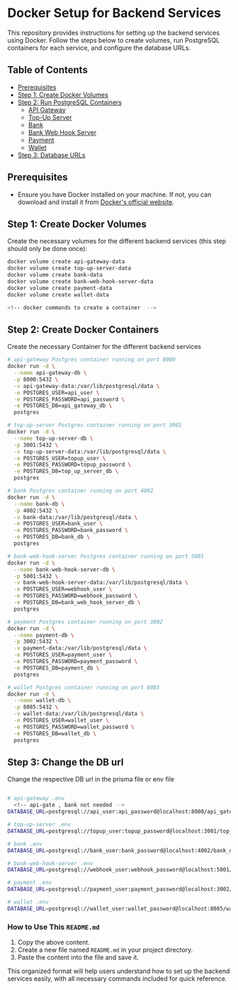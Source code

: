 # Docker Setup for Backend Services

This repository provides instructions for setting up the backend services using Docker. Follow the steps below to create volumes, run PostgreSQL containers for each service, and configure the database URLs.

## Table of Contents
- [Prerequisites](#prerequisites)
- [Step 1: Create Docker Volumes](#step-1-create-docker-volumes)
- [Step 2: Run PostgreSQL Containers](#step-2-run-postgresql-containers)
  - [API Gateway](#1-api-gateway)
  - [Top-Up Server](#2-top-up-server)
  - [Bank](#3-bank)
  - [Bank Web Hook Server](#4-bank-web-hook-server)
  - [Payment](#5-payment)
  - [Wallet](#6-wallet)
- [Step 3: Database URLs](#step-3-database-urls)

## Prerequisites

- Ensure you have Docker installed on your machine. If not, you can download and install it from [Docker's official website](https://www.docker.com/products/docker-desktop).

## Step 1: Create Docker Volumes

Create the necessary volumes for the different backend services (this step should only be done once):

```bash
docker volume create api-gateway-data
docker volume create top-up-server-data
docker volume create bank-data
docker volume create bank-web-hook-server-data
docker volume create payment-data
docker volume create wallet-data

<!-- docker commands to create a container  -->

```

## Step 2: Create Docker Containers
Create the necessary Container for the different backend services
```bash
# api-gateway Postgres container running on port 8000
docker run -d \
  --name api-gateway-db \
  -p 8000:5432 \
  -v api-gateway-data:/var/lib/postgresql/data \
  -e POSTGRES_USER=api_user \
  -e POSTGRES_PASSWORD=api_password \
  -e POSTGRES_DB=api_gateway_db \
  postgres

# top-up-server Postgres container running on port 3001
docker run -d \
  --name top-up-server-db \
  -p 3001:5432 \
  -v top-up-server-data:/var/lib/postgresql/data \
  -e POSTGRES_USER=topup_user \
  -e POSTGRES_PASSWORD=topup_password \
  -e POSTGRES_DB=top_up_server_db \
  postgres

# bank Postgres container running on port 4002
docker run -d \
  --name bank-db \
  -p 4002:5432 \
  -v bank-data:/var/lib/postgresql/data \
  -e POSTGRES_USER=bank_user \
  -e POSTGRES_PASSWORD=bank_password \
  -e POSTGRES_DB=bank_db \
  postgres

# bank-web-hook-server Postgres container running on port 5001
docker run -d \
  --name bank-web-hook-server-db \
  -p 5001:5432 \
  -v bank-web-hook-server-data:/var/lib/postgresql/data \
  -e POSTGRES_USER=webhook_user \
  -e POSTGRES_PASSWORD=webhook_password \
  -e POSTGRES_DB=bank_web_hook_server_db \
  postgres

# payment Postgres container running on port 3002
docker run -d \
  --name payment-db \
  -p 3002:5432 \
  -v payment-data:/var/lib/postgresql/data \
  -e POSTGRES_USER=payment_user \
  -e POSTGRES_PASSWORD=payment_password \
  -e POSTGRES_DB=payment_db \
  postgres

# wallet Postgres container running on port 8085
docker run -d \
  --name wallet-db \
  -p 8085:5432 \
  -v wallet-data:/var/lib/postgresql/data \
  -e POSTGRES_USER=wallet_user \
  -e POSTGRES_PASSWORD=wallet_password \
  -e POSTGRES_DB=wallet_db \
  postgres

```

## Step 3: Change the DB url

Change the respective DB url in the prisma file or env file
```bash

# api-gateway .env
  <!-- api-gate , bank not needed -->
DATABASE_URL=postgresql://api_user:api_password@localhost:8000/api_gateway_db 

# top-up-server .env
DATABASE_URL=postgresql://topup_user:topup_password@localhost:3001/top_up_server_db

# bank .env
DATABASE_URL=postgresql://bank_user:bank_password@localhost:4002/bank_db

# bank-web-hook-server .env
DATABASE_URL=postgresql://webhook_user:webhook_password@localhost:5001/bank_web_hook_server_db

# payment .env
DATABASE_URL=postgresql://payment_user:payment_password@localhost:3002/payment_db

# wallet .env
DATABASE_URL=postgresql://wallet_user:wallet_password@localhost:8085/wallet_db
```
### How to Use This `README.md`
1. Copy the above content.
2. Create a new file named `README.md` in your project directory.
3. Paste the content into the file and save it.

This organized format will help users understand how to set up the backend services easily, with all necessary commands included for quick reference.
